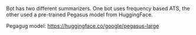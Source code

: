 Bot has two different summarizers. One bot uses frequency based ATS, the other used a pre-trained Pegasus model from HuggingFace.

Pegagug model: https://huggingface.co/google/pegasus-large
